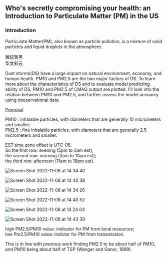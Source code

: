 ## Who's secretly compromising your health: an Introduction to Particulate Matter (PM) in the US
### Introduction
Particulate Matter(PM), also known as particle pollution, is a mixture of solid particles and liquid droplets in the atmosphere.  

<font face="微软雅黑" >微软雅黑</font>  
<font face="华文彩云" >华文彩云</font>  

Dust storms(DS) have a large impact on natural environment, economy, and human health. PM10 and PM2.5 are the two major factors of DS. To learn more about the characteristics of DS and to evaluate model predicting ability of DS, PM10 and PM2.5 of CMAQ output are plotted. I'll look into the relation between PM10 and PM2.5, and further assess the model accuarcy using obeservational data.  

[Proposal](https://shueze.github.io/CLIM680-project/proposal)   
  
PM10 : inhalable particles, with diameters that are generally 10 micrometers and smaller;  
PM2.5 : fine inhalable particles, with diameters that are generally 2.5 micrometers and smaller.  

EST time zone offset is UTC-05.  
So the first row: evening (5pm to 2am est);  
the second row: morning   (3am to 10am est);  
the third row: afternoon  (11am to 18pm est).  

![Screen Shot 2022-11-08 at 14 34 40](https://user-images.githubusercontent.com/49365141/200658502-d2a19870-f594-4a5b-acad-357bc0367663.png)

![Screen Shot 2022-11-08 at 14 40 38](https://user-images.githubusercontent.com/49365141/200659680-935e0de1-8eee-4426-94c2-7b479c96f7da.png)


![Screen Shot 2022-11-08 at 14 34 26](https://user-images.githubusercontent.com/49365141/200658514-4d95bef6-2da9-42e7-8bf4-d54b0b610d96.png)

![Screen Shot 2022-11-08 at 14 40 52](https://user-images.githubusercontent.com/49365141/200659713-14bc948d-7efe-460a-bdc7-3c32d0dcaae6.png)


![Screen Shot 2022-11-08 at 13 24 03](https://user-images.githubusercontent.com/49365141/200650716-d2d5b395-9cfb-4d87-844a-7675c4eb8104.png)

![Screen Shot 2022-11-08 at 14 43 39](https://user-images.githubusercontent.com/49365141/200660143-65e85fc5-cf4a-4d8e-8e1c-a0cb6ca073d5.png)


high PM2.5/PM10 value: indicator for PM from local resources;  
low  Pm2.5/PM10 value: indictor for PM from transmission.








This is in line with previous work finding PM2.5 to be about half of PM10, and PM10 being about half of TSP (Wanger and Ganor, 1999).




